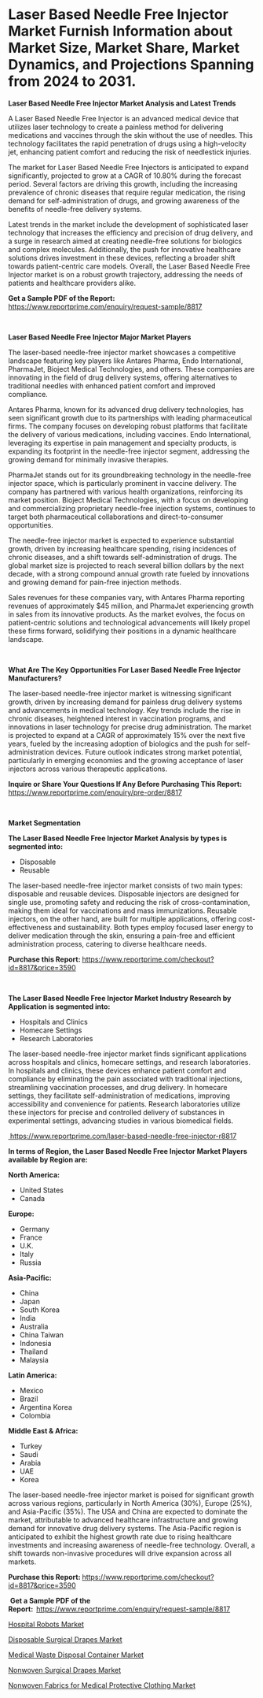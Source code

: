 <p><h1>Laser Based Needle Free Injector Market Furnish Information about Market Size, Market Share, Market Dynamics, and Projections Spanning from 2024 to 2031.</h1></p><p><strong>Laser Based Needle Free Injector Market Analysis and Latest Trends</strong></p>
<p><p>A Laser Based Needle Free Injector is an advanced medical device that utilizes laser technology to create a painless method for delivering medications and vaccines through the skin without the use of needles. This technology facilitates the rapid penetration of drugs using a high-velocity jet, enhancing patient comfort and reducing the risk of needlestick injuries.</p><p>The market for Laser Based Needle Free Injectors is anticipated to expand significantly, projected to grow at a CAGR of 10.80% during the forecast period. Several factors are driving this growth, including the increasing prevalence of chronic diseases that require regular medication, the rising demand for self-administration of drugs, and growing awareness of the benefits of needle-free delivery systems. </p><p>Latest trends in the market include the development of sophisticated laser technology that increases the efficiency and precision of drug delivery, and a surge in research aimed at creating needle-free solutions for biologics and complex molecules. Additionally, the push for innovative healthcare solutions drives investment in these devices, reflecting a broader shift towards patient-centric care models. Overall, the Laser Based Needle Free Injector market is on a robust growth trajectory, addressing the needs of patients and healthcare providers alike.</p></p>
<p><strong>Get a Sample PDF of the Report:&nbsp;</strong> <a href="https://www.reportprime.com/enquiry/request-sample/8817?utm_campaign=1990&utm_medium=2&utm_source=Github&utm_content=ia&utm_term=25122024&utm_id=laser-based-needle-free-injector">https://www.reportprime.com/enquiry/request-sample/8817</a></p>
<p>&nbsp;</p>
<p><strong>Laser Based Needle Free Injector Major Market Players</strong></p>
<p><p>The laser-based needle-free injector market showcases a competitive landscape featuring key players like Antares Pharma, Endo International, PharmaJet, Bioject Medical Technologies, and others. These companies are innovating in the field of drug delivery systems, offering alternatives to traditional needles with enhanced patient comfort and improved compliance.</p><p>Antares Pharma, known for its advanced drug delivery technologies, has seen significant growth due to its partnerships with leading pharmaceutical firms. The company focuses on developing robust platforms that facilitate the delivery of various medications, including vaccines. Endo International, leveraging its expertise in pain management and specialty products, is expanding its footprint in the needle-free injector segment, addressing the growing demand for minimally invasive therapies.</p><p>PharmaJet stands out for its groundbreaking technology in the needle-free injector space, which is particularly prominent in vaccine delivery. The company has partnered with various health organizations, reinforcing its market position. Bioject Medical Technologies, with a focus on developing and commercializing proprietary needle-free injection systems, continues to target both pharmaceutical collaborations and direct-to-consumer opportunities.</p><p>The needle-free injector market is expected to experience substantial growth, driven by increasing healthcare spending, rising incidences of chronic diseases, and a shift towards self-administration of drugs. The global market size is projected to reach several billion dollars by the next decade, with a strong compound annual growth rate fueled by innovations and growing demand for pain-free injection methods.</p><p>Sales revenues for these companies vary, with Antares Pharma reporting revenues of approximately $45 million, and PharmaJet experiencing growth in sales from its innovative products. As the market evolves, the focus on patient-centric solutions and technological advancements will likely propel these firms forward, solidifying their positions in a dynamic healthcare landscape.</p></p>
<p>&nbsp;</p>
<p><strong>What Are The Key Opportunities For Laser Based Needle Free Injector Manufacturers?</strong></p>
<p><p>The laser-based needle-free injector market is witnessing significant growth, driven by increasing demand for painless drug delivery systems and advancements in medical technology. Key trends include the rise in chronic diseases, heightened interest in vaccination programs, and innovations in laser technology for precise drug administration. The market is projected to expand at a CAGR of approximately 15% over the next five years, fueled by the increasing adoption of biologics and the push for self-administration devices. Future outlook indicates strong market potential, particularly in emerging economies and the growing acceptance of laser injectors across various therapeutic applications.</p></p>
<p><strong>Inquire or Share Your Questions If Any Before Purchasing This Report:</strong> <a href="https://www.reportprime.com/enquiry/pre-order/8817?utm_campaign=1990&utm_medium=2&utm_source=Github&utm_content=ia&utm_term=25122024&utm_id=laser-based-needle-free-injector">https://www.reportprime.com/enquiry/pre-order/8817</a></p>
<p>&nbsp;</p>
<p><strong>Market Segmentation</strong></p>
<p><strong>The Laser Based Needle Free Injector Market Analysis by types is segmented into:</strong></p>
<p><ul><li>Disposable</li><li>Reusable</li></ul></p>
<p><p>The laser-based needle-free injector market consists of two main types: disposable and reusable devices. Disposable injectors are designed for single use, promoting safety and reducing the risk of cross-contamination, making them ideal for vaccinations and mass immunizations. Reusable injectors, on the other hand, are built for multiple applications, offering cost-effectiveness and sustainability. Both types employ focused laser energy to deliver medication through the skin, ensuring a pain-free and efficient administration process, catering to diverse healthcare needs.</p></p>
<p><strong>Purchase this Report:&nbsp;</strong><a href="https://www.reportprime.com/checkout?id=8817&price=3590&utm_campaign=1990&utm_medium=2&utm_source=Github&utm_content=ia&utm_term=25122024&utm_id=laser-based-needle-free-injector">https://www.reportprime.com/checkout?id=8817&price=3590</a></p>
<p>&nbsp;</p>
<p><strong>The Laser Based Needle Free Injector Market Industry Research by Application is segmented into:</strong></p>
<p><ul><li>Hospitals and Clinics</li><li>Homecare Settings</li><li>Research Laboratories</li></ul></p>
<p><p>The laser-based needle-free injector market finds significant applications across hospitals and clinics, homecare settings, and research laboratories. In hospitals and clinics, these devices enhance patient comfort and compliance by eliminating the pain associated with traditional injections, streamlining vaccination processes, and drug delivery. In homecare settings, they facilitate self-administration of medications, improving accessibility and convenience for patients. Research laboratories utilize these injectors for precise and controlled delivery of substances in experimental settings, advancing studies in various biomedical fields.</p></p>
<p><a href="https://www.reportprime.com/laser-based-needle-free-injector-r8817?utm_campaign=1990&utm_medium=2&utm_source=Github&utm_content=ia&utm_term=25122024&utm_id=laser-based-needle-free-injector">&nbsp;https://www.reportprime.com/laser-based-needle-free-injector-r8817</a></p>
<p><strong>In terms of Region, the Laser Based Needle Free Injector Market Players available by Region are:</strong></p>
<p>
    <p> <strong> North America: </strong>
        <ul>
            <li>United States</li>
            <li>Canada</li>
        </ul>
        </p> 
    <p> <strong> Europe: </strong>
        <ul>
            <li>Germany</li>
            <li>France</li>
            <li>U.K.</li>
            <li>Italy</li>
            <li>Russia</li>
        </ul>
        </p> 
    <p> <strong> Asia-Pacific: </strong>
        <ul>
            <li>China</li>
            <li>Japan</li>
            <li>South Korea</li>
            <li>India</li>
            <li>Australia</li>
            <li>China Taiwan</li>
            <li>Indonesia</li>
            <li>Thailand</li>
            <li>Malaysia</li>
        </ul>
        </p> 
    <p> <strong> Latin America: </strong>
        <ul>
            <li>Mexico</li>
            <li>Brazil</li>
            <li>Argentina Korea</li>
            <li>Colombia</li>
        </ul>
        </p> 
    <p> <strong> Middle East & Africa: </strong>
        <ul>
            <li>Turkey</li>
            <li>Saudi</li>
            <li>Arabia</li>
            <li>UAE</li>
            <li>Korea</li>
        </ul>
    </p>
    </p>
<p><p>The laser-based needle-free injector market is poised for significant growth across various regions, particularly in North America (30%), Europe (25%), and Asia-Pacific (35%). The USA and China are expected to dominate the market, attributable to advanced healthcare infrastructure and growing demand for innovative drug delivery systems. The Asia-Pacific region is anticipated to exhibit the highest growth rate due to rising healthcare investments and increasing awareness of needle-free technology. Overall, a shift towards non-invasive procedures will drive expansion across all markets.</p></p>
<p><strong>Purchase this Report: </strong><a href="https://www.reportprime.com/checkout?id=8817&price=3590&utm_campaign=1990&utm_medium=2&utm_source=Github&utm_content=ia&utm_term=25122024&utm_id=laser-based-needle-free-injector">https://www.reportprime.com/checkout?id=8817&price=3590</a></p>
<p>&nbsp;<strong>Get a Sample PDF of the Report:&nbsp;&nbsp;</strong><a href="https://www.reportprime.com/enquiry/request-sample/8817?utm_campaign=1990&utm_medium=2&utm_source=Github&utm_content=ia&utm_term=25122024&utm_id=laser-based-needle-free-injector">https://www.reportprime.com/enquiry/request-sample/8817</a></p>
<p><strong></strong></p>
<p><p><a href="https://www.linkedin.com/pulse/hospital-robots-market-size-expansion-analysis-challenges-97pbc?utm_campaign=1990&utm_medium=2&utm_source=Github&utm_content=ia&utm_term=25122024&utm_id=laser-based-needle-free-injector">Hospital Robots Market</a></p><p><a href="https://www.linkedin.com/pulse/disposable-surgical-drapes-market-analysis-2024-2031-competitive-eyaxc?utm_campaign=1990&utm_medium=2&utm_source=Github&utm_content=ia&utm_term=25122024&utm_id=laser-based-needle-free-injector">Disposable Surgical Drapes Market</a></p><p><a href="https://www.linkedin.com/pulse/in-depth-analysis-global-medical-waste-disposal-container-market-fbbpc?utm_campaign=1990&utm_medium=2&utm_source=Github&utm_content=ia&utm_term=25122024&utm_id=laser-based-needle-free-injector">Medical Waste Disposal Container Market</a></p><p><a href="https://www.linkedin.com/pulse/delving-growth-market-nonwoven-surgical-drapes-expected-107-yaqoc?utm_campaign=1990&utm_medium=2&utm_source=Github&utm_content=ia&utm_term=25122024&utm_id=laser-based-needle-free-injector">Nonwoven Surgical Drapes Market</a></p><p><a href="https://github.com/MarciaRunte/Market-Research-Report-List-1/blob/main/nonwoven-fabrics-for-medical-protective-clothing-market.md?utm_campaign=1990&utm_medium=2&utm_source=Github&utm_content=ia&utm_term=25122024&utm_id=laser-based-needle-free-injector">Nonwoven Fabrics for Medical Protective Clothing Market</a></p></p>